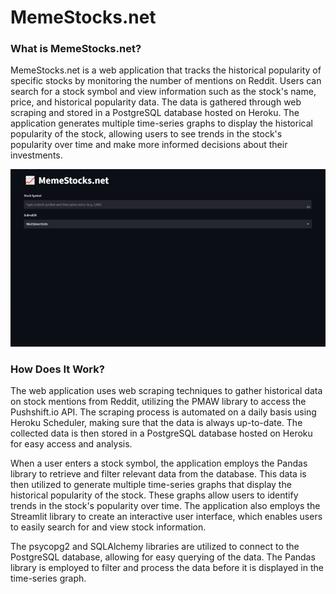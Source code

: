 # MemeStocks.net

### What is MemeStocks.net?
MemeStocks.net is a web application that tracks the historical popularity of specific stocks by monitoring the number of mentions on Reddit. Users can search for a stock symbol and view information such as the stock's name, price, and historical popularity data. The data is gathered through web scraping and stored in a PostgreSQL database hosted on Heroku. The application generates multiple time-series graphs to display the historical popularity of the stock, allowing users to see trends in the stock's popularity over time and make more informed decisions about their investments.

![](https://github.com/ErnestAroozoo/MemeStocks.net/blob/main/tutorial.gif)

### How Does It Work?
The web application uses web scraping techniques to gather historical data on stock mentions from Reddit, utilizing the PMAW library to access the Pushshift.io API. The scraping process is automated on a daily basis using Heroku Scheduler, making sure that the data is always up-to-date. The collected data is then stored in a PostgreSQL database hosted on Heroku for easy access and analysis.

When a user enters a stock symbol, the application employs the Pandas library to retrieve and filter relevant data from the database. This data is then utilized to generate multiple time-series graphs that display the historical popularity of the stock. These graphs allow users to identify trends in the stock's popularity over time. The application also employs the Streamlit library to create an interactive user interface, which enables users to easily search for and view stock information.

The psycopg2 and SQLAlchemy libraries are utilized to connect to the PostgreSQL database, allowing for easy querying of the data. The Pandas library is employed to filter and process the data before it is displayed in the time-series graph.
